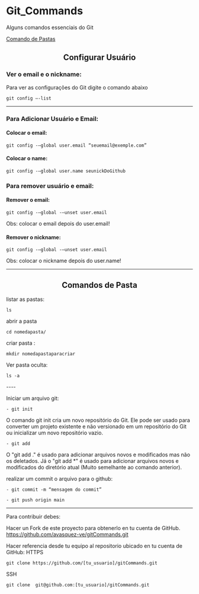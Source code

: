 # Git_Commands
Alguns comandos essenciais do Git

<a href="#ComandoPasta">Comando de Pastas</a>

<h2 align="center"> Configurar Usuário </h2>

### Ver o email e o nickname:
Para ver as configurações do Git digite o comando abaixo

~~~git
git config –-list
~~~

----
### Para Adicionar Usuário e Email:

#### Colocar o email:

~~~git
git config -–global user.email “seuemail@exemple.com”
~~~

#### Colocar o name:

~~~git
git config -–global user.name seunickDoGithub
~~~

### Para remover usuário e email:

#### Remover o email:
~~~git
git config -–global -–unset user.email 
~~~
Obs: colocar o email depois do user.email!

#### Remover o nickname:
~~~git
git config -–global -–unset user.email
~~~
Obs: colocar o nickname depois do user.name!
          
----
<a name="ComandoPasta">
          
<h2 align="center"> Comandos de Pasta </h2>

listar as pastas:
~~~git       
ls
~~~

abrir a pasta    
~~~git       
cd nomedapasta/
~~~

criar pasta :
~~~git
mkdir nomedapastaparacriar
~~~

Ver pasta oculta:
~~~git
ls -a
~~~
</a>
---- 

Iniciar um arquivo git:
~~~git          
- git init
~~~

O comando git init cria um novo repositório do Git. Ele pode ser usado para converter um projeto existente e não versionado em um repositório do Git ou inicializar um novo repositório vazio.

~~~git
- git add
~~~

O "git add ." é usado para adicionar arquivos novos e modificados mas não os deletados. Já o "git add *" é usado para adicionar arquivos novos e modificados do diretório atual (Muito semelhante ao comando anterior).


realizar um commit o arquivo para o github:

~~~git
- git commit -m “mensagem do commit”
~~~

~~~git
- git push origin main
~~~

----
Para contribuir debes:

Hacer un Fork de este proyecto para obtenerlo en tu cuenta de GitHub. https://github.com/avasquez-ve/gitCommands.git

Hacer referencia desde tu equipo al repositorio ubicado en tu cuenta de GitHub: HTTPS
~~~git
git clone https://github.com/[tu_usuario]/gitCommands.git
~~~

SSH

~~~git
git clone  git@github.com:[tu_usuario]/gitCommands.git
~~~
